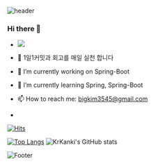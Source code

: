![header](https://capsule-render.vercel.app/api?type=wave&color=auto&height=300&section=header&text=KrKanki&fontSize=90)
### Hi there 👋

<!--
**KrKanki/KrKanki** is a ✨ _special_ ✨ repository because its `README.md` (this file) appears on your GitHub profile.

Here are some ideas to get you started:-->
- <a href="https://github.com/KrKanki"><img src="https://hits.seeyoufarm.com/api/count/incr/badge.svg?url=https%3A%2F%2Fgithub.com%2KrKanki&count_bg=%23000000&title_bg=%23000000&icon=github.svg&icon_color=%23E7E7E7&title=GitHub&edge_flat=false)"/></a>

- 🥇 1일1커밋과 회고를 매일 실천 합니다
- 🔭 I’m currently working on Spring-Boot
- 🌱 I’m currently learning Spring, Spring-Boot
- 📫 How to reach me: bigkim3545@gmail.com
- <div align=right>
	
 [![Hits](https://hits.seeyoufarm.com/api/count/incr/badge.svg?url=https%3A%2F%2Fgithub.com%2FKrKanki%2Fhit-counter&count_bg=%2379C83D&title_bg=%23555555&icon=&icon_color=%23E7E7E7&title=hits&edge_flat=false)](https://hits.seeyoufarm.com)
	
  </div>

[![Top Langs](https://github-readme-stats.vercel.app/api/top-langs/?username=KrKanki&layout=compact)](https://github.com/KrKanki/github-readme-stats)
![KrKanki's GitHub stats](https://github-readme-stats.vercel.app/api?username=KrKanki&show_icons=true&theme=radical)


![Footer](https://capsule-render.vercel.app/api?type=waving&color=auto&height=200&section=footer)

